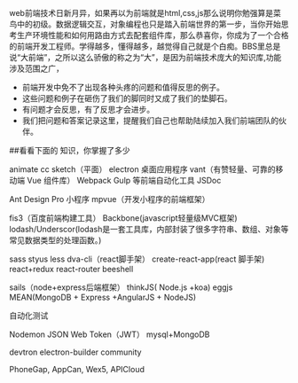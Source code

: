 web前端技术日新月异，如果再以为前端就是html,css,js那么说明你勉强算是菜鸟中的初级。数据逻辑交互，对象编程也只是踏入前端世界的第一步，当你开始思考生产环境性能和如何用路由方式去配套组件库，那么恭喜你，你成为了一个合格的前端开发工程师。学得越多，懂得越多，越觉得自己就是个白痴。BBS里总是说“大前端”，之所以这么骄傲的称之为“大”，是因为前端技术庞大的知识库,功能涉及范围之广，

- 前端开发中免不了出现各种头疼的问题和值得反思的例子。
- 这些问题和例子在砸伤了我们的脚同时又成了我们的垫脚石。
- 有问题才会反思，有了反思才会进步。
- 我们把问题和答案记录这里，提醒我们自己也帮助陆续加入我们前端团队的伙伴。

##看看下面的 知识，你掌握了多少

animate cc
sketch（平面）
electron  桌面应用程序
vant（有赞轻量、可靠的移动端 Vue 组件库）
Webpack Gulp 等前端自动化工具
JSDoc

Ant Design Pro
小程序
mpvue（开发小程序的前端框架）


fis3（百度前端构建工具）
Backbone(javascript轻量级MVC框架)
lodash/Underscor(lodash是一套工具库，内部封装了很多字符串、数组、对象等常见数据类型的处理函数。)

sass
styus
less
dva-cli（react脚手架）
create-react-app(react 脚手架)
react+redux
react-router
beeshell


sails（node+express后端框架）
thinkJS( Node.js +koa)
eggjs
MEAN(MongoDB + Express +AngularJS + NodeJS)

自动化测试

Nodemon
JSON Web Token（JWT）
mysql+MongoDB

devtron
electron-builder
community

PhoneGap, AppCan, Wex5, APICloud

